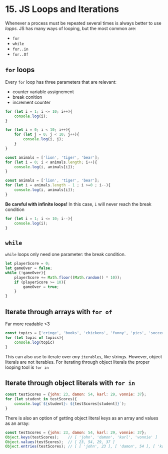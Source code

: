 # 15. JS Loops and Iterations

Whenever a process must be repeated several times is always better to use *lopps*. JS has many ways of looping, but the most common are:
- `for`
- `while`
- `for..in`
- `for..Of`

## `for` loops

Every `for` loop has three parameters that are relevant:
- counter variable assignement
- break conition
- increment counter

```js
for (let i = 1; i <= 10; i++){
    console.log(i);
}
```

```js
for (let i = 0; i < 10; i++){
    for (let j = 0; j < 10; j++){
        console.log(i, j);
    }
}
```
```js
const animals = ['lion', 'tiger', 'bear'];
for (let i = 0; i < animals.length; i++){
    console.log(i, animals[i]);
}
```
```js
const animals = ['lion', 'tiger', 'bear'];
for (let i = animals.length - 1 ; i >=0 ; i--){
    console.log(i, animals[i]);
}
```

**Be careful with infinite loops!**
In this case, `i` will never reach the break condition
```js
for (let i = 1; i <= 10; i--){
    console.log(i);
}
```

## `while`
`while` loops only need one parameter: the break condition.
```js
let playerScore = 0;
let gameOver = false;
while (!gameOver){
    playerScore += Math.floor((Math.random() * 10));
    if (playerScore >= 10){
        gameOver = true;
    }
}
```

## Iterate through arrays with `for of`
Far more readable <3
```js
const topics = ['cringe', 'books', 'chickens', 'funny', 'pics', 'soccer'];
for (let topic of topics){
    console.log(topic)
}
```

This can also use to iterate over *any* `iterables`, like strings. However, object literals are not iterables. For iterating through object literals the proper looping tool is `for in`

## Iterate through object literals with `for in`

```js
const testScores = {john: 23, damon: 54, karl: 29, vonnie: 37};
for (let student in testScores){
    console.log(`${student}: ${testScores[student]}`);
}
```

There is also an option of getting object literal keys as an array and values as an array:
```js
const testScores = {john: 23, damon: 54, karl: 29, vonnie: 37};
Object.keys(testScores);    // [ 'john', 'damon', 'karl', 'vonnie' ]
Object.values(testScores);  // [ 23, 54, 29, 37 ]
Object.entries(testScores); // [ [ 'john', 23 ], [ 'damon', 54 ], [ 'karl', 29 ], [ 'vonnie', 37 ] ]
```